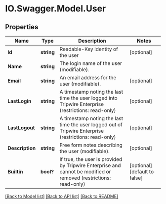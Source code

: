 # IO.Swagger.Model.User
## Properties

Name | Type | Description | Notes
------------ | ------------- | ------------- | -------------
**Id** | **string** | Readable-Key identity of the user | [optional] 
**Name** | **string** | The login name of the user (modifiable). | 
**Email** | **string** | An email address for the user (modifiable). | [optional] 
**LastLogin** | **string** | A timestamp noting the last time the user logged into Tripwire Enterprise (restrictions: read-only) | [optional] 
**LastLogout** | **string** | A timestamp noting the last time the user logged out of Tripwire Enterprise (restrictions: read-only) | [optional] 
**Description** | **string** | Free form notes describing the user (modifiable). | [optional] 
**Builtin** | **bool?** | If true, the user is provided by Tripwire Enterprise and cannot be modified or removed (restrictions: read-only) | [optional] [default to false]

[[Back to Model list]](../README.md#documentation-for-models) [[Back to API list]](../README.md#documentation-for-api-endpoints) [[Back to README]](../README.md)

